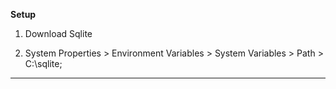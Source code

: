 **Setup**

1. Download Sqlite

2. System Properties > Environment Variables > System Variables > Path > C:\sqlite;

---